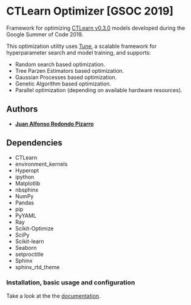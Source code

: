 # CTLearn Optimizer [GSOC 2019]

Framework for optimizing [CTLearn v0.3.0](https://github.com/ctlearn-project/ctlearn/tree/v031) 
models developed during the Google Summer of Code 2019.

This optimization utility uses [Tune](https://ray.readthedocs.io/en/latest/tune.html), 
a scalable framework for hyperparameter search and model training, and supports:

- Random search based optimization.
- Tree Parzen Estimators based optimization.
- Gaussian Processes based optimization.
- Genetic Algorithm based optimization.
- Parallel optimization (depending on available hardware resources).

## Authors

* **[Juan Alfonso Redondo Pizarro](https://github.com/jredondopizarro)**

## Dependencies

- CTLearn
- environment_kernels
- Hyperopt
- ipython
- Matplotlib
- nbsphinx
- NumPy
- Pandas
- pip
- PyYAML 
- Ray
- Scikit-Optimize 
- SciPy
- Scikit-learn
- Seaborn
- setproctitle
- Sphinx
- sphinx_rtd_theme

### Installation, basic usage and configuration

Take a look at the the [documentation](https://ctlearn-optimizer.readthedocs.io/en/latest/index.html).






